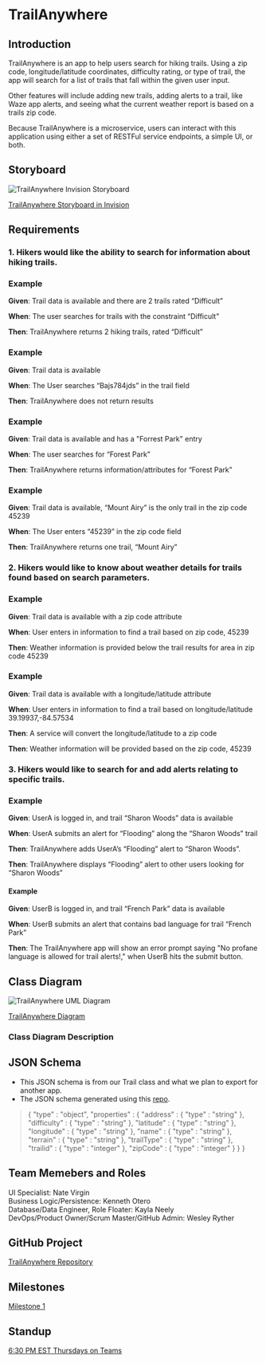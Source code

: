 # TrailAnywhere

## Introduction

TrailAnywhere is an app to help users search for hiking trails. Using a zip code, longitude/latitude coordinates, difficulty rating, or
type of trail, the app will search for a list of trails that fall within the given user input.

Other features will include adding new trails, adding alerts to a trail, like Waze app alerts, and seeing what the current weather report is based on a 
trails zip code. 

Because TrailAnywhere is a microservice, users can interact with this application using either a set of RESTFul service endpoints, a simple UI, or both.

## Storyboard

![TrailAnywhere Invision Storyboard](https://github.com/wrytherUC/TrailAnywhere/blob/8995ce845fea8213f5657a46ba2054047ff073e2/TrailAnywhere-InvisionStoryboard.png)

[TrailAnywhere Storyboard in Invision](https://nate965053.invisionapp.com/freehand/TrailAnywhere-BAHo9RwnD)

## Requirements

### 1. Hikers would like the ability to search for information about hiking trails.

### Example

**Given**: Trail data is available and there are 2 trails rated “Difficult”

**When**: The user searches for trails with the constraint “Difficult”

**Then**: TrailAnywhere returns 2 hiking trails, rated “Difficult”

### Example

**Given**: Trail data is available

**When**: The User searches “Bajs784jds” in the trail field

**Then**: TrailAnywhere does not return results

### Example

**Given**: Trail data is available and has a "Forrest Park" entry

**When**: The user searches for “Forest Park”

**Then**: TrailAnywhere returns information/attributes for “Forest Park”

### Example

**Given**: Trail data is available, “Mount Airy” is the only trail in the zip code 45239

**When**: The User enters “45239” in the zip code field

**Then**: TrailAnywhere returns one trail, “Mount Airy”

### 2.	Hikers would like to know about weather details for trails found based on search parameters.

### Example

**Given**: Trail data is available with a zip code attribute

**When**: User enters in information to find a trail based on zip code, 45239

**Then**: Weather information is provided below the trail results for area in zip code 45239

### Example

**Given**: Trail data is available with a longitude/latitude attribute

**When**: User enters in information to find a trail based on longitude/latitude 39.19937,-84.57534

**Then**: A service will convert the longitude/latitude to a zip code

**Then**: Weather information will be provided based on the zip code, 45239

### 3.  Hikers would like to search for and add alerts relating to specific trails.

### Example

**Given**: UserA is logged in, and trail “Sharon Woods” data is available

**When**: UserA submits an alert for “Flooding” along the “Sharon Woods” trail

**Then**: TrailAnywhere adds UserA’s “Flooding” alert to “Sharon Woods”.

**Then**: TrailAnywhere displays “Flooding” alert to other users looking for “Sharon Woods”

#### Example

**Given**: UserB is logged in, and trail “French Park” data is available

**When**: UserB submits an alert that contains bad language for trail “French Park”

**Then**: The TrailAnywhere app will show an error prompt saying "No profane language is allowed for trail alerts!," when UserB hits the submit button.

## Class Diagram

![TrailAnywhere UML Diagram](https://github.com/wrytherUC/TrailAnywhere/blob/8995ce845fea8213f5657a46ba2054047ff073e2/Final%20Project%20-%20Class%20Diagram.png)

[TrailAnywhere Diagram](https://mailuc-my.sharepoint.com/:u:/g/personal/oterokh_mail_uc_edu/EWVWzCi2ScVNl_gkUfbfb9gBpNXzSorhuGdV_UclySsCHw?e=8GpgNy)

### Class Diagram Description

## JSON Schema

- This JSON schema is from our Trail class and what we plan to export for another app.
- The JSON schema generated using this [repo](https://github.com/victools/jsonschema-generator).


> {
>  "type" : "object",
>  "properties" : {
>    "address" : {
>      "type" : "string"
>    },
>    "difficulty" : {
>      "type" : "string"
>    },
>    "latitude" : {
>      "type" : "string"
>    },
>    "longitude" : {
>      "type" : "string"
>    },
>    "name" : {
>      "type" : "string"
>    },
>    "terrain" : {
>      "type" : "string"
>    },
>    "trailType" : {
>      "type" : "string"
>    },
>    "trailid" : {
>      "type" : "integer"
>    },
>    "zipCode" : {
>      "type" : "integer"
>    }
>  }
>}

## Team Memebers and Roles

UI Specialist: Nate Virgin  
Business Logic/Persistence: Kenneth Otero  
Database/Data Engineer, Role Floater: Kayla Neely  
DevOps/Product Owner/Scrum Master/GitHub Admin: Wesley Ryther

## GitHub Project

[TrailAnywhere Repository](https://github.com/wrytherUC/TrailAnywhere)

## Milestones

[Milestone 1](https://github.com/wrytherUC/TrailAnywhere/milestone/1)

## Standup

[6:30 PM EST Thursdays on Teams](https://teams.microsoft.com/l/meetup-join/19%3ameeting_NjQ4NmQ2MjgtYWE0Zi00OTgzLTg2YjMtNWFlYTNkMjdkYjNk%40thread.v2/0?context=%7b%22Tid%22%3a%22f5222e6c-5fc6-48eb-8f03-73db18203b63%22%2c%22Oid%22%3a%2259195007-8da2-458f-bfcc-0bc8c21540dd%22%7d)


